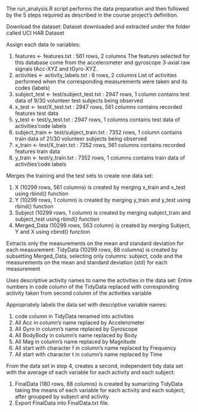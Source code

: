 The run_analysis.R script performs the data preparation and then followed by the 5 steps required as described in the course project’s definition.

Download the dataset:
Dataset downloaded and extracted under the folder called UCI HAR Dataset

Assign each data to variables:
1. features <- features.txt : 561 rows, 2 columns
The features selected for this database come from the accelerometer and gyroscope 3-axial raw signals tAcc-XYZ and tGyro-XYZ.
2. activities <- activity_labels.txt : 6 rows, 2 columns
List of activities performed when the corresponding measurements were taken and its codes (labels)
3. subject_test <- test/subject_test.txt : 2947 rows, 1 column
contains test data of 9/30 volunteer test subjects being observed
4. x_test <- test/X_test.txt : 2947 rows, 561 columns
contains recorded features test data
5. y_test <- test/y_test.txt : 2947 rows, 1 columns
contains test data of activities’code labels
6. subject_train <- test/subject_train.txt : 7352 rows, 1 column
contains train data of 21/30 volunteer subjects being observed
7. x_train <- test/X_train.txt : 7352 rows, 561 columns
contains recorded features train data
8. y_train <- test/y_train.txt : 7352 rows, 1 columns
contains train data of activities’code labels

Merges the training and the test sets to create one data set:
1. X (10299 rows, 561 columns) is created by merging x_train and x_test using rbind() function
2. Y (10299 rows, 1 column) is created by merging y_train and y_test using rbind() function
3. Subject (10299 rows, 1 column) is created by merging subject_train and subject_test using rbind() function
4. Merged_Data (10299 rows, 563 column) is created by merging Subject, Y and X using cbind() function

Extracts only the measurements on the mean and standard deviation for each measurement:
TidyData (10299 rows, 88 columns) is created by subsetting Merged_Data, selecting only columns: subject, code and the measurements on the mean and standard deviation (std) for each measurement

Uses descriptive activity names to name the activities in the data set:
Entire numbers in code column of the TidyData replaced with corresponding activity taken from second column of the activities variable

Appropriately labels the data set with descriptive variable names:
1. code column in TidyData renamed into activities
2. All Acc in column’s name replaced by Accelerometer
3. All Gyro in column’s name replaced by Gyroscope
4. All BodyBody in column’s name replaced by Body
5. All Mag in column’s name replaced by Magnitude
6. All start with character f in column’s name replaced by Frequency
7. All start with character t in column’s name replaced by Time

From the data set in step 4, creates a second, independent tidy data set with the average of each variable for each activity and each subject:
1. FinalData (180 rows, 88 columns) is created by sumarizing TidyData taking the means of each variable for each activity and each subject, after groupped by subject and activity.
2. Export FinalData into FinalData.txt file.
